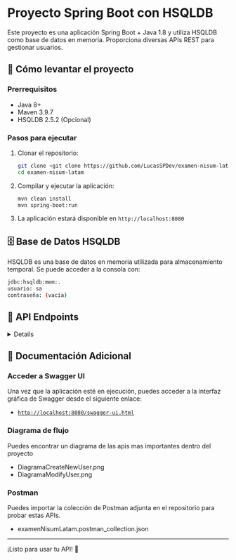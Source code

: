 # Proyecto Spring Boot con HSQLDB

Este proyecto es una aplicación Spring Boot + Java 1.8 y utiliza HSQLDB como base de datos en memoria. Proporciona diversas APIs REST para gestionar usuarios.

## 🚀 Cómo levantar el proyecto

### Prerrequisitos
- Java 8+
- Maven 3.9.7
- HSQLDB 2.5.2 (Opcional)

### Pasos para ejecutar
1. Clonar el repositorio:
   ```sh
   git clone <git clone https://github.com/LucasSPDev/examen-nisum-latam.git>
   cd examen-nisum-latam
   ```
2. Compilar y ejecutar la aplicación:
   ```sh
   mvn clean install
   mvn spring-boot:run
   ```
3. La aplicación estará disponible en `http://localhost:8080`

## 🗄️ Base de Datos HSQLDB
HSQLDB es una base de datos en memoria utilizada para almacenamiento temporal. Se puede acceder a la consola con:
```sh
jdbc:hsqldb:mem:.
usuario: sa
contraseña: (vacía)
```

## 📌 API Endpoints
<Details>
   
### 1. Verificar estado del servicio
- **URL:** `http://localhost:8080/getStatusService`
- **Método:** `GET`
- **Response:**
  ```json
  {
    "status": "OK",
    "timestamp": "2025-03-22T12:00:00Z"
  }
  ```

### 2. Obtener usuario por UUID
- **URL:** `http://localhost:8080/getUserInfoByUUID`
- **Método:** `GET`
- **Parámetros:**
  - `uuid` (String) - UUID del usuario a buscar.
- **Request:**
  ```json
  {
    "uuid": "614edaeb-610e-44bf-b5ca-9783e725078d"
  }
- **Response:**
  ```json
   {
       "code": "00",
       "codeDescription": "OK",
       "user": {
           "uuid": "614edaeb-610e-44bf-b5ca-9783e725078d",
           "created": "2025-03-22T11:58:53.512+00:00",
           "modified": "2025-03-22T11:58:53.512+00:00",
           "lastLogin": "2025-03-22T11:58:53.512+00:00",
           "active": true,
           "token": "abc",
           "name": "111",
           "email": "juan@rodriguez.org",
           "password": "Ab123456789aaaaa",
           "phones": [
               {
                   "id": 1,
                   "number": 11,
                   "cityCode": "1",
                   "countryCode": "57"
               }
           ]
       }
   }
  ```
- **Códigos de error:**
  - `200` - OK
  - `500` - Internal Server Error

### 3. Obtener lista paginada de usuarios
- **URL:** `http://localhost:8080/getPaginateUserInfo`
- **Método:** `POST`
- **Parámetros:**
   - `start` (Number) - Índice de inicio para la paginación.
   - `end` (Number) - Índice de fin para la paginación.
- **Request:**
  ```json
  {
    "start": 0,
    "end": 10
  }
  ```
- **Response:**
  ```json
   {
       "code": "00",
       "codeDescription": "OK",
       "userList": [
           {
               "uuid": "42858c49-2b50-479c-99a1-274dc2f15bbb",
               "created": "2025-03-22T14:39:48.739+00:00",
               "modified": "2025-03-22T14:39:48.739+00:00",
               "lastLogin": "2025-03-22T14:39:48.739+00:00",
               "active": true,
               "token": "eyJhbGciOiJIUzI1NiJ9.eyJzdWIiOiJ0ZXN0QHRlc3QuY29tIiwiaWF0IjoxNzQyNjU0Mzg4LCJleHAiOjE3NDI3NDA3ODh9.y-Mhju45awhyVoX2TPR_B0Y5G_BQx99sSb-iu0Nhk-Q",
               "name": "Lucas dos",
               "email": "test@test.com",
               "password": "Ab123456789aaaaa",
               "phones": [
                   {
                       "id": 2,
                       "number": 11,
                       "cityCode": "1",
                       "countryCode": "57"
                   }
               ]
           },
           {
               "uuid": "b74951b4-ab96-4243-9ad0-8afd27772b06",
               "created": "2025-03-22T14:39:30.442+00:00",
               "modified": "2025-03-22T14:39:30.442+00:00",
               "lastLogin": "2025-03-22T14:39:30.442+00:00",
               "active": true,
               "token": "eyJhbGciOiJIUzI1NiJ9.eyJzdWIiOiJsdWNhc0BsdWNhcy5jb20iLCJpYXQiOjE3NDI2NTQzNzAsImV4cCI6MTc0Mjc0MDc3MH0.QkS8u8P8gKTPEtoKO41gVNDB9NouCcgma509-K2_h-E",
               "name": "11111",
               "email": "lucas@lucas.com",
               "password": "Ab123456789aaaaa",
               "phones": [
                   {
                       "id": 1,
                       "number": 11,
                       "cityCode": "1",
                       "countryCode": "57"
                   }
               ]
           }
       ]
   }
  ```
- **Códigos de error:**
  - `200` - OK
  - `500` - Internal Server Error

### 4. Buscar usuario por email
- **URL:** `http://localhost:8080/getUserInfoByEmail`
- **Método:** `GET`
- **Parámetros:**
  - `email` (String) - Email del usuario a buscar.
- **Request:**
   ```json
   {
       "email":"test@test.com"
   }
   ```
- **Response:**
  ```json
   {
       "code": "00",
       "codeDescription": "OK",
       "user": {
           "uuid": "42858c49-2b50-479c-99a1-274dc2f15bbb",
           "created": "2025-03-22T14:39:48.739+00:00",
           "modified": "2025-03-22T14:39:48.739+00:00",
           "lastLogin": "2025-03-22T14:39:48.739+00:00",
           "active": true,
           "token": "eyJhbGciOiJIUzI1NiJ9.eyJzdWIiOiJ0ZXN0QHRlc3QuY29tIiwiaWF0IjoxNzQyNjU0Mzg4LCJleHAiOjE3NDI3NDA3ODh9.y-Mhju45awhyVoX2TPR_B0Y5G_BQx99sSb-iu0Nhk-Q",
           "name": "Lucas dos",
           "email": "test@test.com",
           "password": "Ab123456789aaaaa",
           "phones": [
               {
                   "id": 2,
                   "number": 11,
                   "cityCode": "1",
                   "countryCode": "57"
               }
           ]
       }
   }
  ```
- **Códigos de error:**
  - `200` - OK
  - `500` - Internal Server Error

### 5. Crear nuevo usuario
- **URL:** `http://localhost:8080/createNewUser`
- **Método:** `POST`
- **Parámetros:**
   - `name` (String) - Nombre del usuario.
   - `email`  (String) - Email de contacto del usuario.
   - `password`  (String) - Contraseña del usuario.
   - `phones`  (Lista) -  Telefonos de contacto del usuario.
      -  `number`  (Number) - Numero telefonico de contacto.
      -  `cityCode` (String) - Codigo telefonico de la ciudad.
      -  `countryCode`(String) - Codigo telefonico del pais.
- **Request:**
  ```json
   {
       "name": "Lucas dos",
       "email": "test@asasasasas.com",
       "password": "Ab123456789aaaaa",
       "phones": [
           {
               "number": 11,
               "cityCode": "1",
               "countryCode": "57"
           }
       ]
   }
  ```
- **Response:**
  ```json
   {
       "code": "00",
       "codeDescription": "OK",
       "user": {
           "uuid": "7933a074-4c88-45e8-bee5-a8fe75c86ca1",
           "created": "2025-03-22T14:57:47.464+00:00",
           "modified": "2025-03-22T14:57:47.464+00:00",
           "lastLogin": "2025-03-22T14:57:47.464+00:00",
           "active": true,
           "token": "eyJhbGciOiJIUzI1NiJ9.eyJzdWIiOiJ0ZXN0QGFzYXNhc2FzYXMuY29tIiwiaWF0IjoxNzQyNjU1NDY3LCJleHAiOjE3NDI3NDE4Njd9.t-Mi_vAQBjvessa_ZG8AXAaphmT-u92fz3-0wRHLg3c",
           "name": "Lucas dos",
           "email": "test@asasasasas.com",
           "password": "Ab123456789aaaaa",
           "phones": [
               {
                   "id": 3,
                   "number": 11,
                   "cityCode": "1",
                   "countryCode": "57"
               }
           ]
       }
   }
  ```
- **Códigos de error:**
  - `200` - OK
  - `500` - Internal Server Error

### 6. Modificar usuario
- **URL:** `http://localhost:8080/modifyUser`
- **Método:** `PUT`
- **Parámetros:**
   - `name` (String) - Nombre del usuario.
   - `email`  (String) - Email de contacto del usuario.
   - `password`  (String) - Contraseña del usuario.
   - `phones`  (Lista) -  Telefonos de contacto del usuario.
      -  `number`  (Number) - Numero telefonico de contacto.
      -  `cityCode` (String) - Codigo telefonico de la ciudad.
      -  `countryCode`(String) - Codigo telefonico del pais.
- **Request:**
  ```json
   {
       "name": "Lucas Salvador",
       "email": "test@asasasasas.com",
       "password": "Ab123456789aaaaa",
       "phones": [
           {
               "number": "11",
               "cityCode": "1",
               "countryCode": "57"
           }
       ]
   }
  ```
- **Response:**
  ```json
      {
       "code": "00",
       "codeDescription": "OK",
       "user": {
           "uuid": "b9cdf54b-0a33-42aa-a9c9-fa44ca770f2d",
           "created": "2025-03-22T15:05:02.925+00:00",
           "modified": "2025-03-22T15:05:36.348+00:00",
           "lastLogin": "2025-03-22T15:05:02.925+00:00",
           "active": true,
           "token": "eyJhbGciOiJIUzI1NiJ9.eyJzdWIiOiJ0ZXN0QGFzYXNhc2FzYXMuY29tIiwiaWF0IjoxNzQyNjU1OTAyLCJleHAiOjE3NDI3NDIzMDJ9.6RZ57KFAPRDqTbAN-28ZQukspBzkpXIHFghfiXZHwq8",
           "name": "Lucas Salvador",
           "email": "test@asasasasas.com",
           "password": "Ab123456789aaaaa",
           "phones": [
               {
                   "id": 2,
                   "number": 11,
                   "cityCode": "1",
                   "countryCode": "57"
               }
           ]
       }
   }
  ```
- **Códigos de error:**
  - `200` - OK
  - `500` - Internal Server Error
## ⚠️ Códigos de Error y Descripciones

La API maneja errores customizados con códigos específicos para facilitar la depuración y el manejo de respuestas en los clientes.

| Código  | Descripción |
|---------|------------|
| `00`    | OK. |
| `01`    | General Error. |
| `02`    | Error en el campo 'name', no es valido. |
| `03`    | Error en el campo 'email', no es valido (Ej: examen@nisum.com). |
| `04`    | Error en el campo 'paswword', no es valido (Ej: Ab123456789). |
| `05`    | Error en el campo 'phone', no es valido. |
| `06`    | Error en la creacion del usuario. |
| `07`    | Usuario no existe. |
| `08`    | El email ya se encuentra registrado. |
| `09`    | El email NO se encuentra registrado. |

> 📌 **Nota:** En caso de error, la API devuelve una respuesta con el código de error y su descripción correspondiente.
</Details>

## 📄 Documentación Adicional

### Acceder a Swagger UI
Una vez que la aplicación esté en ejecución, puedes acceder a la interfaz gráfica de Swagger desde el siguiente enlace:
 - [`http://localhost:8080/swagger-ui.html`](http://localhost:8080/swagger-ui.html)

### Diagrama de flujo
Puedes encontrar un diagrama de las apis mas importantes dentro del proyecto
 - DiagramaCreateNewUser.png
 - DiagramaModifyUser.png
   
### Postman
Puedes importar la colección de Postman adjunta en el repositorio para probar estas APIs.
- examenNisumLatam.postman_collection.json

---

¡Listo para usar tu API! 🚀

